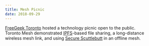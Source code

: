 ```yaml
---
title: Mesh Picnic
date: 2018-09-29
---
```

[FreeGeek Toronto](https://www.freegeektoronto.org/) hosted a technology picnic open to the public.  
Toronto Mesh demonstrated [IPFS](https://ipfs.io/)-based file sharing, a long-distance wireless mesh link, and using [Secure Scuttlebutt](https://github.com/ssbc/secure-scuttlebutt) in an offline mesh.

